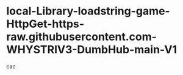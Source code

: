 # local-Library-loadstring-game-HttpGet-https-raw.githubusercontent.com-WHYSTRIV3-DumbHub-main-V1
cac
